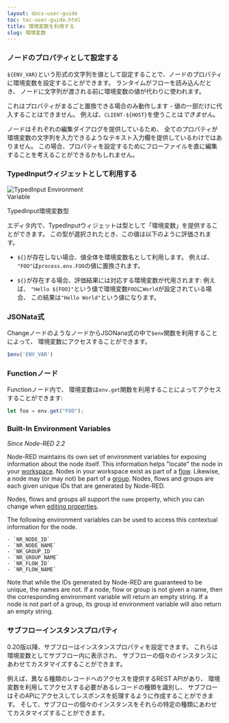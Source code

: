 ```yaml
---
layout: docs-user-guide
toc: toc-user-guide.html
title: 環境変数を利用する
slug: 環境変数
---
```


### ノードのプロパティとして設定する

`${ENV_VAR}`という形式の文字列を値として設定することで、ノードのプロパティに環境変数を設定することができます。
ランタイムがフローを読み込んだとき、
ノードに文字列が渡される前に環境変数の値が代わりに使われます。

これはプロパティがまるごと置換できる場合のみ動作します - 値の一部だけに代入することはできません。
例えば、`CLIENT-${HOST}`を使うことは*できません*。

ノードはそれぞれの編集ダイアログを提供しているため、
全てのプロパティが環境変数の文字列を入力できるようなテキスト入力欄を提供しているわけではありません。
この場合、プロパティを設定するためにフローファイルを直に編集することを考えることができるかもしれません。


### TypedInputウィジェットとして利用する

<div style="width: 222px" class="figure align-right">
  <img src="editor/images/editor-typedInput-envvar-expanded.png" alt="TypedInput Environment Variable">
  <p class="caption">TypedInput環境変数型</p>
</div>


エディタ内で、TypedInputウィジェットは型として「環境変数」を提供することができます。
この型が選択されたとき、この値は以下のように評価されます。

 - `${}`が存在しない場合、値全体を環境変数名として利用します。
   例えば、
   `"FOO"`は`process.env.FOO`の値に置換されます。


 - `${}`が存在する場合、評価結果には対応する環境変数が代用されます:
   例えば、
   `"Hello ${FOO}"`という値で環境変数`FOO`に`World`が設定されている場合、
   この結果は`"Hello World"`という値になります。



### JSONata式

ChangeノードのようなノードからJSONana式の中で`$env`関数を利用することによって、
環境変数にアクセスすることができます。

```javascript
$env('ENV_VAR')
```

### Functionノード

Functionノード内で、
環境変数は`env.get`関数を利用することによってアクセスすることができます:

```javascript
let foo = env.get("FOO");
```

### Built-In Environment Variables

*Since Node-RED 2.2*

Node-RED maintains its own set of environment variables for exposing information about the node itself. This information helps "locate" the node in your [workspace](/docs/user-guide/editor/workspace/index.md). Nodes in your workspace exist as part of a [flow](/docs/user-guide/editor/workspace/flows.md). Likewise, a node may (or may not) be part of a [group](/docs/user-guide/editor/workspace/groups.md). Nodes, flows and groups are each given unique IDs that are generated by Node-RED.

Nodes, flows and groups all support the `name` property, which you can change when [editing properties](/docs/user-guide/editor/workspace/nodes.md#editing-node-properties).

The following environment variables can be used to access this contextual information for the node.

    - `NR_NODE_ID`
    - `NR_NODE_NAME`
    - `NR_GROUP_ID`
    - `NR_GROUP_NAME`
    - `NR_FLOW_ID`
    - `NR_FLOW_NAME`

Note that while the IDs generated by Node-RED are guaranteed to be unique, the names are not. If a node, flow or group is not given a name, then the corresponding environment variable will return an empty string. If a node is not part of a group, its group id environment variable will also return an empty string.

### サブフローインスタンスプロパティ

0.20版以降、サブフローはインスタンスプロパティを設定できます。
これらは環境変数としてサブフロー内に表示され、
サブフローの個々のインスタンスにあわせてカスタマイズすることができます。

例えば、異なる種類のレコードへのアクセスを提供するREST APIがあり、
環境変数を利用してアクセスする必要があるレコードの種類を識別し、
サブフローはそのAPIにアクセスしてレスポンスを処理するように作成することができます。
そして、サブフローの個々のインスタンスをそれらの特定の種類にあわせてカスタマイズすることができます。
